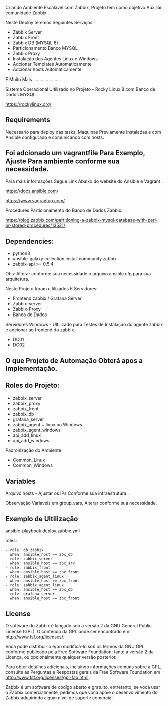 Criando Ambiente Escalavel com Zabbix, Projeto tem como objetivo Auxiliar comunidade Zabbix .

Neste Deploy teremos Seguintes Serviços.
  - Zabbix Server
  - Zabbix Front
  - Zabbix DB (MYSQL 8)
  - Particionamento Banco MYSQL
  - Zabbix Proxy
  - Instalação dos Agentes Linux e Windows
  - Adcionar Templates Automaticamente 
  - Adcionar hosts Automaticamente 

E Muito Mais ......................

Sistema Operacional Ultilizado no Projeto - Rocky Linux 8 com Banco de Dados MYSQL.

https://rockylinux.org/

Requirements
------------

Necessario para deploy das tasks, Maquinas Previamente Instaladas e com Ansible configurado e comunicando com hosts. 

Foi adcionado um vagrantfile Para Exemplo, Ajuste Para ambiente conforme sua necessidade.
-----------------------------------------------------------------------------

Para mais informações Segue Link Abaixo do website do Ansible e Vagrant .

https://docs.ansible.com/

https://www.vagrantup.com/

Procedures Particionamento do Banco de Dados Zabbix.

https://blog.zabbix.com/partitioning-a-zabbix-mysql-database-with-perl-or-stored-procedures/13531/


Dependencies:
------------

  - python3 
  - ansible-galaxy collection install community.zabbix
  - zabbix-api >= 0.5.4 

Obs: Alterar conforme sua necessidade o arquivo ansible.cfg para sua arquitetura.

Neste Projeto foram ultilizados 6 Servidores:

  - Frontend zabbix / Grafana Server
  - Zabbix-server
  - Zabbix-Proxy
  - Banco de Dados

Servidores Windows - Ultilizado para Testes de Instalaçao do agente zabbix e adcionar ao frontend do zabbix.

  - DC01
  - DC02

O que Projeto de Automação Obterá apos a Implementação.
-------------------------------------------------------

Roles do Projeto: 
-----------------  

  - zabbix_server
  - zabbix_proxy
  - zabbix_front
  - zabbix_db
  - grafana_server
  - zabbix_agent + linux ou Windows
  - zabbix_agent_windows
  - api_add_linux
  - api_add_windows
  
Padronização do Ambiente 

  - Common_Linux
  - Common_Windows

Variables
--------------
Arquivo hosts - Ajustar os IPs Conforme sua infraestrutura .

Observação Variaveis em group_vars, Alterar conforme sua necessidade.

Exemplo de Ultilização 
----------------

ansible-playbook deploy.zabbix.yml

  roles:
   
    - role: db_zabbix
      when: ansible_host == zbx_db
    - role: zabbix_server
      when: ansible_host == zbx_srv
    - role: zabbix_front
      when: ansible_host == zbx_front
    - role: zabbix_agent_linux
      when: ansible_host == zbx_front
    - role: zabbix_agent_linux
      when: ansible_host == zbx_db
    - role: grafana-server
      when: ansible_host == zbx_front

License
-------
O software do Zabbix é lançado sob a versão 2 da GNU General Public License (GPL). O conteúdo da GPL pode ser encontrado em http://www.fsf.org/licenses/.

Vocá pode distribuí-lo e/ou modificá-lo sob os termos da GNU GPL conforme publicado pela Free Software Foundation; tanto a versão 2 da Licença, ou opcionalmente qualquer versão posterior.

Para obter detalhes adicionais, incluindo informações comuns sobre a GPL, consulte as Perguntas e Respostas gerais da Free Software Foundation em http://www.fsf.org/licenses/gpl-faq.html.

Zabbix é um software de código aberto e gratuito, entretanto, se vocá usar o Zabbix comercialmente, pedimos que vocá apoie o desenvolvimento do Zabbix adquirindo algum nível de suporte comercial.
